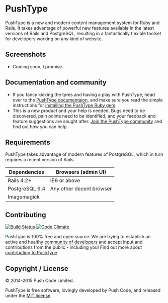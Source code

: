 # PushType

PushType is a new and modern content management system for Ruby and Rails. It takes advantage of powerful new features available in the latest versions of Rails and PostgreSQL, resulting in a fantastically flexible toolset for developers working on any kind of website.

## Screenshots

* Coming soon, I promise...

## Documentation and community

* If you fancy kicking the tyres and having a play with PushType, head over to the [PushType documentaion](http://www.pushtype.org/docs/introduction), and make sure you read the simple instructions for [installing the PushType Ruby gem](http://www.pushtype.org/docs/installation).
* This is a new product and your help is needed. Bugs need to be discovered, pain points need to be identified, and your feedback and feature suggestions are sought after. [Join the PushType community](https://discuss.pushtype.org) and find out how you can help.

## Requirements

PushType takes advantage of modern features of PostgreSQL, which in turn requires a recent version of Rails.

| Dependencies    | Browsers (admin UI)       |
| --------------- | ------------------------- |
| Rails 4.2+      | IE9 or above              | 
| PostgreSQL 9.4  | Any other decent browser  |
| Imagemagick     |                           |

## Contributing

[![Build Status](https://travis-ci.org/pushtype/push_type.png?branch=master)](https://travis-ci.org/pushtype/push_type)
[![Code Climate](https://codeclimate.com/github/pushtype/push_type.png)](https://codeclimate.com/github/pushtype/push_type)

PushType is 100% free and open source. We are trying to establish an active and healthy [community of developers](https://discuss.pushtype.org) and accept input and contributions from the public - including you! Find out more about [contributing to PushType](https://discuss.pushtype.org).

## Copyright / License

&copy; 2014-2015 Push Code Limited.

PushType is free software, lovingly developed by Push Code, and released under the [MIT license](http://opensource.org/licenses/MIT).
